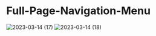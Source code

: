 # Full-Page-Navigation-Menu
 
![2023-03-14 (17)](https://user-images.githubusercontent.com/111579457/225106384-ccf269ff-fd36-4c48-8629-041081361151.png)
![2023-03-14 (18)](https://user-images.githubusercontent.com/111579457/225106390-a0b6c1ce-c72f-4358-bf13-352806ee9fa4.png)
